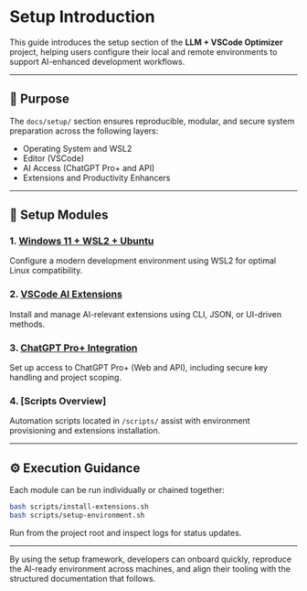 # Setup Introduction

This guide introduces the setup section of the **LLM + VSCode Optimizer** project, helping users configure their local and remote environments to support AI-enhanced development workflows.

---

## 🧭 Purpose

The `docs/setup/` section ensures reproducible, modular, and secure system preparation across the following layers:

* Operating System and WSL2
* Editor (VSCode)
* AI Access (ChatGPT Pro+ and API)
* Extensions and Productivity Enhancers

---

## 📁 Setup Modules

### 1. [Windows 11 + WSL2 + Ubuntu](windows11-wsl2-ubuntu.md)

Configure a modern development environment using WSL2 for optimal Linux compatibility.

### 2. [VSCode AI Extensions](vscode-ai-extensions.md)

Install and manage AI-relevant extensions using CLI, JSON, or UI-driven methods.

### 3. [ChatGPT Pro+ Integration](chatgpt-pro-plus.md)

Set up access to ChatGPT Pro+ (Web and API), including secure key handling and project scoping.

### 4. \[Scripts Overview]

Automation scripts located in `/scripts/` assist with environment provisioning and extensions installation.

---

## ⚙️ Execution Guidance

Each module can be run individually or chained together:

```bash
bash scripts/install-extensions.sh
bash scripts/setup-environment.sh
```

Run from the project root and inspect logs for status updates.

---

By using the setup framework, developers can onboard quickly, reproduce the AI-ready environment across machines, and align their tooling with the structured documentation that follows.
